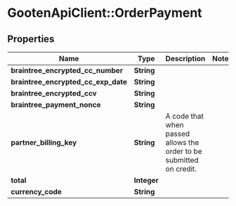 # GootenApiClient::OrderPayment

## Properties
Name | Type | Description | Notes
------------ | ------------- | ------------- | -------------
**braintree_encrypted_cc_number** | **String** |  | 
**braintree_encrypted_cc_exp_date** | **String** |  | 
**braintree_encrypted_ccv** | **String** |  | 
**braintree_payment_nonce** | **String** |  | 
**partner_billing_key** | **String** | A code that when passed allows the order to be submitted on credit. | 
**total** | **Integer** |  | 
**currency_code** | **String** |  | 


